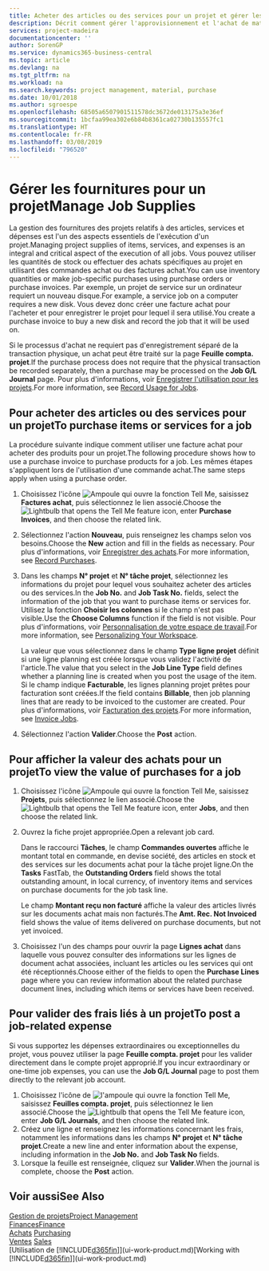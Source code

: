 ```yaml
---
title: Acheter des articles ou des services pour un projet et gérer les fournitures| Microsoft Docs
description: Décrit comment gérer l'approvisionnement et l'achat de matériel et de services pour les projets.
services: project-madeira
documentationcenter: ''
author: SorenGP
ms.service: dynamics365-business-central
ms.topic: article
ms.devlang: na
ms.tgt_pltfrm: na
ms.workload: na
ms.search.keywords: project management, material, purchase
ms.date: 10/01/2018
ms.author: sgroespe
ms.openlocfilehash: 68505a6507901511578dc3672de013175a3e36ef
ms.sourcegitcommit: 1bcfaa99ea302e6b84b8361ca02730b135557fc1
ms.translationtype: HT
ms.contentlocale: fr-FR
ms.lasthandoff: 03/08/2019
ms.locfileid: "796520"
---
```

# <a name="manage-job-supplies"></a><span data-ttu-id="4cc8d-103">Gérer les fournitures pour un projet</span><span class="sxs-lookup"><span data-stu-id="4cc8d-103">Manage Job Supplies</span></span>
<span data-ttu-id="4cc8d-104">La gestion des fournitures des projets relatifs à des articles, services et dépenses est l'un des aspects essentiels de l'exécution d'un projet.</span><span class="sxs-lookup"><span data-stu-id="4cc8d-104">Managing project supplies of items, services, and expenses is an integral and critical aspect of the execution of all jobs.</span></span> <span data-ttu-id="4cc8d-105">Vous pouvez utiliser les quantités de stock ou effectuer des achats spécifiques au projet en utilisant des commandes achat ou des factures achat.</span><span class="sxs-lookup"><span data-stu-id="4cc8d-105">You can use inventory quantities or make job-specific purchases using purchase orders or purchase invoices.</span></span> <span data-ttu-id="4cc8d-106">Par exemple, un projet de service sur un ordinateur requiert un nouveau disque.</span><span class="sxs-lookup"><span data-stu-id="4cc8d-106">For example, a service job on a computer requires a new disk.</span></span> <span data-ttu-id="4cc8d-107">Vous devez donc créer une facture achat pour l'acheter et pour enregistrer le projet pour lequel il sera utilisé.</span><span class="sxs-lookup"><span data-stu-id="4cc8d-107">You create a purchase invoice to buy a new disk and record the job that it will be used on.</span></span>

<span data-ttu-id="4cc8d-108">Si le processus d'achat ne requiert pas d'enregistrement séparé de la transaction physique, un achat peut être traité sur la page **Feuille compta. projet**.</span><span class="sxs-lookup"><span data-stu-id="4cc8d-108">If the purchase process does not require that the physical transaction be recorded separately, then a purchase may be processed on the **Job G/L Journal** page.</span></span> <span data-ttu-id="4cc8d-109">Pour plus d'informations, voir [Enregistrer l'utilisation pour les projets](projects-how-record-job-usage.md).</span><span class="sxs-lookup"><span data-stu-id="4cc8d-109">For more information, see [Record Usage for Jobs](projects-how-record-job-usage.md).</span></span>

## <a name="to-purchase-items-or-services-for-a-job"></a><span data-ttu-id="4cc8d-110">Pour acheter des articles ou des services pour un projet</span><span class="sxs-lookup"><span data-stu-id="4cc8d-110">To purchase items or services for a job</span></span>
<span data-ttu-id="4cc8d-111">La procédure suivante indique comment utiliser une facture achat pour acheter des produits pour un projet.</span><span class="sxs-lookup"><span data-stu-id="4cc8d-111">The following procedure shows how to use a purchase invoice to purchase products for a job.</span></span> <span data-ttu-id="4cc8d-112">Les mêmes étapes s'appliquent lors de l'utilisation d'une commande achat.</span><span class="sxs-lookup"><span data-stu-id="4cc8d-112">The same steps apply when using a purchase order.</span></span>  

1. <span data-ttu-id="4cc8d-113">Choisissez l'icône ![Ampoule qui ouvre la fonction Tell Me](media/ui-search/search_small.png "Dites-moi ce que vous voulez faire"), saisissez **Factures achat**, puis sélectionnez le lien associé.</span><span class="sxs-lookup"><span data-stu-id="4cc8d-113">Choose the ![Lightbulb that opens the Tell Me feature](media/ui-search/search_small.png "Tell me what you want to do") icon, enter **Purchase Invoices**, and then choose the related link.</span></span>  
2. <span data-ttu-id="4cc8d-114">Sélectionnez l'action **Nouveau**, puis renseignez les champs selon vos besoins.</span><span class="sxs-lookup"><span data-stu-id="4cc8d-114">Choose the **New** action and fill in the fields as necessary.</span></span> <span data-ttu-id="4cc8d-115">Pour plus d'informations, voir [Enregistrer des achats](purchasing-how-record-purchases.md).</span><span class="sxs-lookup"><span data-stu-id="4cc8d-115">For more information, see [Record Purchases](purchasing-how-record-purchases.md).</span></span>
3. <span data-ttu-id="4cc8d-116">Dans les champs **N° projet** et **N° tâche projet**, sélectionnez les informations du projet pour lequel vous souhaitez acheter des articles ou des services.</span><span class="sxs-lookup"><span data-stu-id="4cc8d-116">In the **Job No.** and **Job Task No.** fields, select the information of the job that you want to purchase items or services for.</span></span> <span data-ttu-id="4cc8d-117">Utilisez la fonction **Choisir les colonnes** si le champ n'est pas visible.</span><span class="sxs-lookup"><span data-stu-id="4cc8d-117">Use the **Choose Columns** function if the field is not visible.</span></span> <span data-ttu-id="4cc8d-118">Pour plus d'informations, voir [Personnalisation de votre espace de travail](ui-personalization-user.md).</span><span class="sxs-lookup"><span data-stu-id="4cc8d-118">For more information, see [Personalizing Your Workspace](ui-personalization-user.md).</span></span>

    <span data-ttu-id="4cc8d-119">La valeur que vous sélectionnez dans le champ **Type ligne projet** définit si une ligne planning est créée lorsque vous validez l'activité de l'article.</span><span class="sxs-lookup"><span data-stu-id="4cc8d-119">The value that you select in the **Job Line Type** field defines whether a planning line is created when you post the usage of the item.</span></span> <span data-ttu-id="4cc8d-120">Si le champ indique **Facturable**, les lignes planning projet prêtes pour facturation sont créées.</span><span class="sxs-lookup"><span data-stu-id="4cc8d-120">If the field contains **Billable**, then job planning lines that are ready to be invoiced to the customer are created.</span></span> <span data-ttu-id="4cc8d-121">Pour plus d'informations, voir [Facturation des projets](projects-how-invoice-jobs.md).</span><span class="sxs-lookup"><span data-stu-id="4cc8d-121">For more information, see [Invoice Jobs](projects-how-invoice-jobs.md).</span></span>
4. <span data-ttu-id="4cc8d-122">Sélectionnez l'action **Valider**.</span><span class="sxs-lookup"><span data-stu-id="4cc8d-122">Choose the **Post** action.</span></span>

## <a name="to-view-the-value-of-purchases-for-a-job"></a><span data-ttu-id="4cc8d-123">Pour afficher la valeur des achats pour un projet</span><span class="sxs-lookup"><span data-stu-id="4cc8d-123">To view the value of purchases for a job</span></span>
1. <span data-ttu-id="4cc8d-124">Choisissez l'icône ![Ampoule qui ouvre la fonction Tell Me](media/ui-search/search_small.png "Dites-moi ce que vous voulez faire"), saisissez **Projets**, puis sélectionnez le lien associé.</span><span class="sxs-lookup"><span data-stu-id="4cc8d-124">Choose the ![Lightbulb that opens the Tell Me feature](media/ui-search/search_small.png "Tell me what you want to do") icon, enter **Jobs**, and then choose the related link.</span></span>
2. <span data-ttu-id="4cc8d-125">Ouvrez la fiche projet appropriée.</span><span class="sxs-lookup"><span data-stu-id="4cc8d-125">Open a relevant job card.</span></span>

    <span data-ttu-id="4cc8d-126">Dans le raccourci **Tâches**, le champ **Commandes ouvertes** affiche le montant total en commande, en devise société, des articles en stock et des services sur les documents achat pour la tâche projet ligne.</span><span class="sxs-lookup"><span data-stu-id="4cc8d-126">On the **Tasks** FastTab, the **Outstanding Orders** field shows the total outstanding amount, in local currency, of inventory items and services on purchase documents for the job task line.</span></span>  

    <span data-ttu-id="4cc8d-127">Le champ **Montant reçu non facturé** affiche la valeur des articles livrés sur les documents achat mais non facturés.</span><span class="sxs-lookup"><span data-stu-id="4cc8d-127">The **Amt. Rec. Not Invoiced** field shows the value of items delivered on purchase documents, but not yet invoiced.</span></span>  
3. <span data-ttu-id="4cc8d-128">Choisissez l'un des champs pour ouvrir la page **Lignes achat** dans laquelle vous pouvez consulter des informations sur les lignes de document achat associées, incluant les articles ou les services qui ont été réceptionnés.</span><span class="sxs-lookup"><span data-stu-id="4cc8d-128">Choose either of the fields to open the **Purchase Lines** page where you can review information about the related purchase document lines, including which items or services have been received.</span></span>

## <a name="to-post-a-job-related-expense"></a><span data-ttu-id="4cc8d-129">Pour valider des frais liés à un projet</span><span class="sxs-lookup"><span data-stu-id="4cc8d-129">To post a job-related expense</span></span>
<span data-ttu-id="4cc8d-130">Si vous supportez les dépenses extraordinaires ou exceptionnelles du projet, vous pouvez utiliser la page **Feuille compta. projet** pour les valider directement dans le compte projet approprié.</span><span class="sxs-lookup"><span data-stu-id="4cc8d-130">If you incur extraordinary or one-time job expenses, you can use the **Job G/L Journal** page to post them directly to the relevant job account.</span></span>

1. <span data-ttu-id="4cc8d-131">Choisissez l'icône de ![l'ampoule qui ouvre la fonction Tell Me](media/ui-search/search_small.png "Dites-moi ce que vous voulez faire"), saisissez **Feuilles compta. projet**, puis sélectionnez le lien associé.</span><span class="sxs-lookup"><span data-stu-id="4cc8d-131">Choose the ![Lightbulb that opens the Tell Me feature](media/ui-search/search_small.png "Tell me what you want to do") icon, enter **Job G/L Journals**, and then choose the related link.</span></span>  
2. <span data-ttu-id="4cc8d-132">Créez une ligne et renseignez les informations concernant les frais, notamment les informations dans les champs **N° projet** et **N° tâche projet**.</span><span class="sxs-lookup"><span data-stu-id="4cc8d-132">Create a new line and enter information about the expense, including information in the **Job No.** and **Job Task No** fields.</span></span>  
3. <span data-ttu-id="4cc8d-133">Lorsque la feuille est renseignée, cliquez sur **Valider**.</span><span class="sxs-lookup"><span data-stu-id="4cc8d-133">When the journal is complete, choose the **Post** action.</span></span>

## <a name="see-also"></a><span data-ttu-id="4cc8d-134">Voir aussi</span><span class="sxs-lookup"><span data-stu-id="4cc8d-134">See Also</span></span>
[<span data-ttu-id="4cc8d-135">Gestion de projets</span><span class="sxs-lookup"><span data-stu-id="4cc8d-135">Project Management</span></span>](projects-manage-projects.md)  
[<span data-ttu-id="4cc8d-136">Finances</span><span class="sxs-lookup"><span data-stu-id="4cc8d-136">Finance</span></span>](finance.md)  
<span data-ttu-id="4cc8d-137">[Achats](purchasing-manage-purchasing.md)       </span><span class="sxs-lookup"><span data-stu-id="4cc8d-137">[Purchasing](purchasing-manage-purchasing.md)       </span></span>  
<span data-ttu-id="4cc8d-138">[Ventes](sales-manage-sales.md)    </span><span class="sxs-lookup"><span data-stu-id="4cc8d-138">[Sales](sales-manage-sales.md)    </span></span>  
<span data-ttu-id="4cc8d-139">[Utilisation de [!INCLUDE[d365fin](includes/d365fin_md.md)]](ui-work-product.md)</span><span class="sxs-lookup"><span data-stu-id="4cc8d-139">[Working with [!INCLUDE[d365fin](includes/d365fin_md.md)]](ui-work-product.md)</span></span>  
